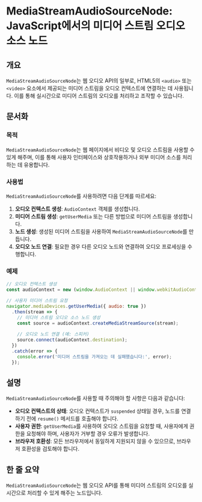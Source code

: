 <!--
Meta Description: # MediaStreamAudioSourceNode: JavaScript에서의 미디어 스트림 오디오 소스 노드 ## 개요 `MediaStreamAudioSourceNode`는 웹 오디오 API의 일부로, HTML5의 `<audio>` 또는 `<video>` 요소에서 제...
Meta Keywords: 오디오, 미디어, mediastreamaudiosourcenode, 스트림을, audiocontext
-->

# MediaStreamAudioSourceNode: JavaScript에서의 미디어 스트림 오디오 소스 노드

## 개요
`MediaStreamAudioSourceNode`는 웹 오디오 API의 일부로, HTML5의 `<audio>` 또는 `<video>` 요소에서 제공되는 미디어 스트림을 오디오 컨텍스트에 연결하는 데 사용됩니다. 이를 통해 실시간으로 미디어 스트림의 오디오를 처리하고 조작할 수 있습니다.

## 문서화
### 목적
`MediaStreamAudioSourceNode`는 웹 페이지에서 비디오 및 오디오 스트림을 사용할 수 있게 해주며, 이를 통해 사용자 인터페이스와 상호작용하거나 외부 미디어 소스를 처리하는 데 유용합니다.

### 사용법
`MediaStreamAudioSourceNode`를 사용하려면 다음 단계를 따르세요:

1. **오디오 컨텍스트 생성**: `AudioContext` 객체를 생성합니다.
2. **미디어 스트림 생성**: `getUserMedia` 또는 다른 방법으로 미디어 스트림을 생성합니다.
3. **노드 생성**: 생성된 미디어 스트림을 사용하여 `MediaStreamAudioSourceNode`를 만듭니다.
4. **오디오 노드 연결**: 필요한 경우 다른 오디오 노드와 연결하여 오디오 프로세싱을 수행합니다.

### 예제
```javascript
// 오디오 컨텍스트 생성
const audioContext = new (window.AudioContext || window.webkitAudioContext)();

// 사용자 미디어 스트림 요청
navigator.mediaDevices.getUserMedia({ audio: true })
  .then(stream => {
    // 미디어 스트림 오디오 소스 노드 생성
    const source = audioContext.createMediaStreamSource(stream);
    
    // 오디오 노드 연결 (예: 스피커)
    source.connect(audioContext.destination);
  })
  .catch(error => {
    console.error('미디어 스트림을 가져오는 데 실패했습니다:', error);
  });
```

## 설명
`MediaStreamAudioSourceNode`를 사용할 때 주의해야 할 사항은 다음과 같습니다:

- **오디오 컨텍스트의 상태**: 오디오 컨텍스트가 `suspended` 상태일 경우, 노드를 연결하기 전에 `resume()` 메서드를 호출해야 합니다.
- **사용자 권한**: `getUserMedia`를 사용하여 오디오 스트림을 요청할 때, 사용자에게 권한을 요청해야 하며, 사용자가 거부할 경우 오류가 발생합니다.
- **브라우저 호환성**: 모든 브라우저에서 동일하게 지원되지 않을 수 있으므로, 브라우저 호환성을 검토해야 합니다.

## 한 줄 요약
`MediaStreamAudioSourceNode`는 웹 오디오 API를 통해 미디어 스트림의 오디오를 실시간으로 처리할 수 있게 해주는 노드입니다.